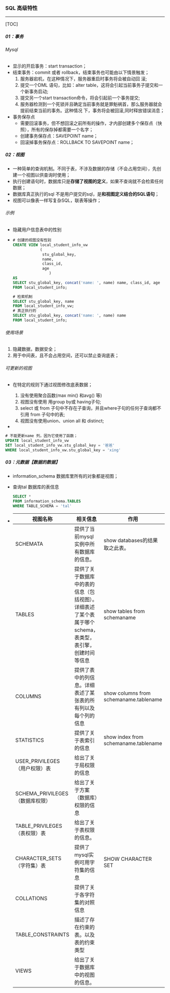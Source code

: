 ### SQL 高级特性

------

[TOC]

##### 01：事务

###### Mysql

- 显示的开启事务：start transaction；
- 结束事务：commit 或者 rollback，结束事务也可能由以下情景触发；
  1. 服务器宕机，在这种情况下，服务器重启时事务将会被自动回 滚; 
  2. 提交一个DML 语句，比如：alter table，这将会引起当前事务子提交和一个新事务启动; 
  3. 提交另一个start transaction命令，将会引起前一个事务提交;
  4.  服务器检测到一个死锁并且确定当前事务就是罪魁祸首，那么服务器就会提前结束当前的事务。这种情况 下，事务将会被回滚,同时释放错误消息；
- 事务保存点
  - 需要回滚事务，但不想回滚之前所有的操作，才内部创建多个保存点（快照），所有的保存掉都需要一个名字；
  - 创建事务保存点：SAVEPOINT name；
  - 回滚掉事务保存点：ROLLBACK TO SAVEPOINT name；

##### 02：视图

- 一种简单的查询机制。不同于表，不涉及数据的存储（不会占用空间），先创建一个视图以供查询时使用；
- 执行创建语句时，数据库只是**存储了视图的定义**，如果不查询就不会检索任何数据；
- 数据库真正执行的sql 不是用户提交的sql，是**和视图定义结合的SQL语句**；
- 视图可以像表一样写复杂SQL，联表等操作；

###### 示例

- 隐藏用户信息表中的性别

- ```sql
  # 创建的视图没有性别
  CREATE VIEW local_student_info_vw
              (
               stu_global_key,
               name,
               class_id,
               age
                  )
  AS
  SELECT stu_global_key, concat('name: ', name) name, class_id, age
  FROM local_student_info;
  
  # 检索机制
  SELECT stu_global_key, name
  FROM local_student_info_vw;
  # 真正执行的
  SELECT stu_global_key, concat('name: ', name) name
  FROM local_student_info;
  ```

###### 使用场景

1. 隐藏数据，数据安全；
2. 用于中间表，且不会占用空间，还可以禁止查询底表；

###### 可更新的视图

- 在特定的规则下通过视图修改底表数据；

  1. 没有使用聚合函数(max min() 和avg() 等)
  2. 视图没有使用 用group by或 having子句; 
  3. select 或 from 子句中不存在子查询，并且where子句的任何子查询都不引用 from 子句中的表; 
  4. 视图没有使用union、union all 和 distinct;

- 

  ```sql
  # 不能更新name 列，因为它使用了函数；
  UPDATE local_student_info_vw
  SET local_student_info_vw.stu_global_key = '爸爸'
  WHERE local_student_info_vw.stu_global_key = 'xing'
  ```

##### 03：元数据【数据的数据】

- information_schema 数据库里所有的对象都是视图；

- 查询tal 数据库的表信息

  ```sql
  SELECT *
  FROM information_schema.TABLES
  WHERE TABLE_SCHEMA = 'tal'
  ```

- | 视图名称                        | 相关信息                                                     | 作用                                   |
  | ------------------------------- | ------------------------------------------------------------ | -------------------------------------- |
  | SCHEMATA                        | 提供了当前mysql实例中所有数据库的信息。                      | show databases的结果取之此表。         |
  | TABLES                          | 提供了关于数据库中的表的信息（包括视图）。详细表述了某个表属于哪个schema，表类型，表引擎，创建时间等信息 | show tables from schemaname            |
  | COLUMNS                         | 提供了表中的列信息。详细表述了某张表的所有列以及每个列的信息 | show columns from schemaname.tablename |
  | STATISTICS                      | 提供了关于表索引的信息                                       | show index from schemaname.tablename   |
  | USER_PRIVILEGES（用户权限）表   | 给出了关于局权限的信息                                       |                                        |
  | SCHEMA_PRIVILEGES（数据库权限） | 给出了关于方案（数据库）权限的信息                           |                                        |
  | TABLE_PRIVILEGES（表权限）表    | 给出了关于表权限的信息。                                     |                                        |
  | CHARACTER_SETS（字符集）表      | 提供了mysql实例可用字符集的信息                              | SHOW CHARACTER SET                     |
  | COLLATIONS                      | 提供了关于各字符集的对照信息                                 |                                        |
  | TABLE_CONSTRAINTS               | 描述了存在约束的表。以及表的约束类型                         |                                        |
  | VIEWS                           | 给出了关于数据库中的视图的信息。                             |                                        |





